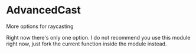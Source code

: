 # AdvancedCast
More options for raycasting

Right now there's only one option. I do not recommend you use this module right now, just fork the current function inside the module instead.
